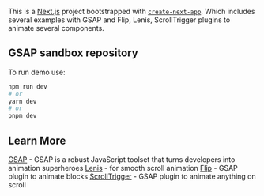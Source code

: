 This is a [Next.js](https://nextjs.org/) project bootstrapped with [`create-next-app`](https://github.com/vercel/next.js/tree/canary/packages/create-next-app). Which includes several examples with GSAP and Flip, Lenis, ScrollTrigger plugins to animate several components.

## GSAP sandbox repository

To run demo use:
```bash
npm run dev
# or
yarn dev
# or
pnpm dev
```

## Learn More

[GSAP](https://www.npmjs.com/package/gsap) - GSAP is a robust JavaScript toolset that turns developers into animation superheroes
[Lenis](https://www.npmjs.com/package/@studio-freight/lenis) - for smooth scroll animation
[Flip](https://greensock.com/docs/v3/Plugins/Flip) - GSAP plugin to animate blocks
[ScrollTrigger](https://greensock.com/scrolltrigger) - GSAP plugin to animate anything on scroll